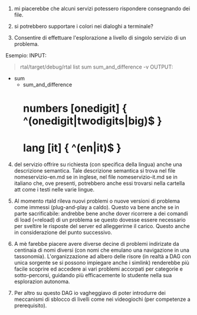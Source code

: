 1. mi piacerebbe che alcuni servizi potessero rispondere consegnando dei file.

2. si potrebbero supportare i colori nei dialoghi a terminale?
 
3. Consentire di effettuare l'esplorazione a livello di singolo servizio di un problema. 

Esempio:
INPUT:
> rtal/target/debug/rtal list sum sum_and_difference -v
OUTPUT:
- sum
  * sum_and_difference
    # numbers [onedigit] { ^(onedigit|twodigits|big)$ }
    # lang [it] { ^(en|it)$ }

4. del servizio offrire su richiesta (con specifica della lingua) anche una descrizione semantica. Tale descrizione semantica si trova nel file nomeservizio-en.md se in inglese, nel file nomeservizio-it.md se in italiano che, ove presenti, potrebbero anche essi trovarsi nella cartella att come i testi nelle varie lingue.

5. Al momento rtald rileva nuovi problemi o nuove versioni di problema come immessi (plug-and-play a caldo). Questo va bene anche se in parte sacrificabile:
andrebbe bene anche dover ricorrere a dei comandi di load (=reload) di un problema se questo dovesse essere necessario per sveltire le risposte del server ed alleggerirne il carico. Questo anche in considerazione del punto successivo. 

6. A mè farebbe piacere avere diverse decine di problemi indirizate da centinaia di nomi diversi (con nomi che emulano una navigazione in una tassonomia). 
L'organizzazione ad albero delle risore (in realtà a DAG con unica sorgente se si possono impiegare anche i simlink) renderebbe più facile scoprire ed accedere ai vari problemi accorpati per categorie e sotto-percorsi, guidando più efficacemente lo studente nella sua esplorazion autonoma.

7. Per altro su questo DAG io vagheggiavo di poter introdurre dei meccanismi di sblocco di livelli come nei videogiochi (per competenze a prerequisito).

